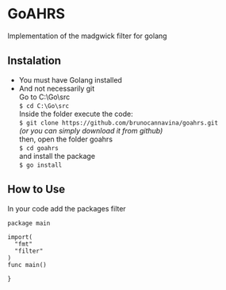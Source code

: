 # GoAHRS
Implementation of the madgwick filter for golang

## Instalation
- You must have Golang installed<br/>
- And not necessarily git<br/>
Go to C:\Go\src<br/>
`$ cd C:\Go\src`<br/>
Inside the folder execute the code:<br/>
`$ git clone https://github.com/brunocannavina/goahrs.git`<br/>
_(or you can simply download it from github)_<br/>
then, open the folder goahrs<br/>
`$ cd goahrs`<br/>
and install the package<br/>
`$ go install`<br/>

## How to Use
In your code add the packages filter<br/>

```
package main

import(
  "fmt"
  "filter"
)
func main()

}
```

